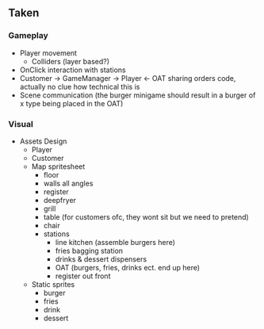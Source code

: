 ## Taken

### Gameplay

- Player movement
    - Colliders (layer based?)
- OnClick interaction with stations
- Customer -> GameManager -> Player <- OAT sharing orders code, actually no clue how technical this is
- Scene communication (the burger minigame should result in a burger of x type being placed in the OAT)

### Visual

- Assets Design
    - Player
    - Customer
    - Map spritesheet
        - floor
        - walls all angles
        - register
        - deepfryer
        - grill
        - table (for customers ofc, they wont sit but we need to pretend)
        - chair
        - stations
            - line kitchen (assemble burgers here)
            - fries bagging station
            - drinks & dessert dispensers
            - OAT (burgers, fries, drinks ect. end up here)
            - register out front
    - Static sprites
        - burger
        - fries
        - drink
        - dessert
